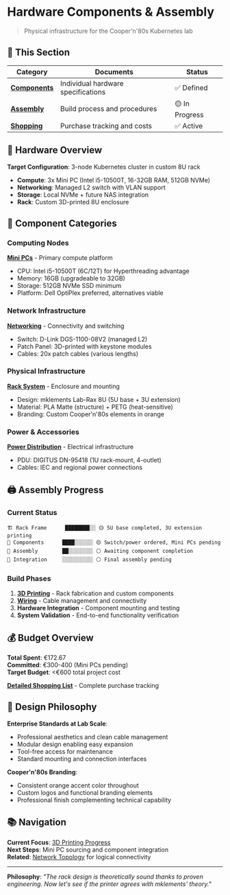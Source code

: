 # Hardware Components & Assembly

> Physical infrastructure for the Cooper'n'80s Kubernetes lab

## 📁 This Section

| Category | Documents | Status |
|----------|-----------|--------|
| **[Components](components/)** | Individual hardware specifications | ✅ Defined |
| **[Assembly](assembly/)** | Build process and procedures | 🟡 In Progress |
| **[Shopping](shopping-list.md)** | Purchase tracking and costs | ✅ Active |

## 🎯 Hardware Overview

**Target Configuration**: 3-node Kubernetes cluster in custom 8U rack
- **Compute**: 3x Mini PC (Intel i5-10500T, 16-32GB RAM, 512GB NVMe)
- **Networking**: Managed L2 switch with VLAN support
- **Storage**: Local NVMe + future NAS integration
- **Rack**: Custom 3D-printed 8U enclosure

## 🔧 Component Categories

### Computing Nodes
**[Mini PCs](components/mini-pcs.md)** - Primary compute platform
- CPU: Intel i5-10500T (6C/12T) for Hyperthreading advantage
- Memory: 16GB (upgradeable to 32GB)
- Storage: 512GB NVMe SSD minimum
- Platform: Dell OptiPlex preferred, alternatives viable

### Network Infrastructure  
**[Networking](components/networking.md)** - Connectivity and switching
- Switch: D-Link DGS-1100-08V2 (managed L2)
- Patch Panel: 3D-printed with keystone modules
- Cables: 20x patch cables (various lengths)

### Physical Infrastructure
**[Rack System](components/rack.md)** - Enclosure and mounting
- Design: mklements Lab-Rax 8U (5U base + 3U extension)
- Material: PLA Matte (structure) + PETG (heat-sensitive)
- Branding: Custom Cooper'n'80s elements in orange

### Power & Accessories
**[Power Distribution](components/power.md)** - Electrical infrastructure
- PDU: DIGITUS DN-95418 (1U rack-mount, 4-outlet)
- Cables: IEC and regional power connections

## 🖨️ Assembly Progress

### Current Status
```
🏗️ Rack Frame      ████████░░ 🟡 5U base completed, 3U extension printing
🔧 Components      ████░░░░░░ 🟡 Switch/power ordered, Mini PCs pending
📐 Assembly        ██░░░░░░░░ ⚪ Awaiting component completion
🔌 Integration     ░░░░░░░░░░ ⚪ Final assembly pending
```

### Build Phases
1. **[3D Printing](assembly/3d-printing.md)** - Rack fabrication and custom components
2. **[Wiring](assembly/wiring.md)** - Cable management and connectivity
3. **Hardware Integration** - Component mounting and testing
4. **System Validation** - End-to-end functionality verification

## 💰 Budget Overview

**Total Spent**: €172.67  
**Committed**: €300-400 (Mini PCs pending)  
**Target Budget**: <€600 total project cost

**[Detailed Shopping List](shopping-list.md)** - Complete purchase tracking

## 🎯 Design Philosophy

**Enterprise Standards at Lab Scale**:
- Professional aesthetics and clean cable management
- Modular design enabling easy expansion
- Tool-free access for maintenance
- Standard mounting and connection interfaces

**Cooper'n'80s Branding**:
- Consistent orange accent color throughout
- Custom logos and functional branding elements
- Professional finish complementing technical capability

## 📚 Navigation

**Current Focus**: [3D Printing Progress](assembly/3d-printing.md)  
**Next Steps**: Mini PC sourcing and component integration  
**Related**: [Network Topology](../02-design/network-topology.md) for logical connectivity

---

**Philosophy**: *"The rack design is theoretically sound thanks to proven engineering. Now let's see if the printer agrees with mklements' theory."*